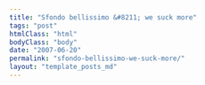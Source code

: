 ```yaml
---
title: "Sfondo bellissimo &#8211; we suck more"
tags: "post"
htmlClass: "html"
bodyClass: "body"
date: "2007-06-20"
permalink: "sfondo-bellissimo-we-suck-more/"
layout: "template_posts_md"
---
```

<p><a onblur="try {parent.deselectBloggerImageGracefully();} catch(e) {}" href="http://bp0.blogger.com/_tPaw4zBlAc8/Rnhr0CgG0EI/AAAAAAAAABw/1xb7DN_sMGg/s1600-h/win_suck.jpg"><img style="margin: 0px auto 10px; display: block; text-align: center; cursor: pointer;" src="http://bp0.blogger.com/_tPaw4zBlAc8/Rnhr0CgG0EI/AAAAAAAAABw/1xb7DN_sMGg/s320/win_suck.jpg" alt="" id="BLOGGER_PHOTO_ID_5077927121629139010" border="0" /></a></p>
